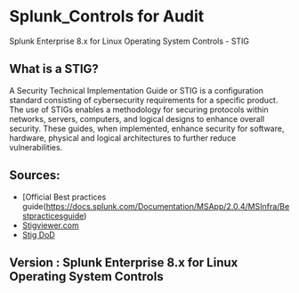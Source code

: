 # Splunk_Controls for Audit
Splunk Enterprise 8.x for Linux Operating System Controls - STIG


## What is a STIG?

A Security Technical Implementation Guide or STIG is a configuration standard consisting of cybersecurity requirements for a specific product. The use of STIGs enables a methodology for securing protocols within networks, servers, computers, and logical designs to enhance overall security. These guides, when implemented, enhance security for software, hardware, physical and logical architectures to further reduce vulnerabilities.

## Sources: 

- [Official Best practices guide(https://docs.splunk.com/Documentation/MSApp/2.0.4/MSInfra/Bestpracticesguide)
- [Stigviewer.com](https://www.stigviewer.com/stig/splunk_enterprise_8.xlinux/)
- [Stig DoD](https://public.cyber.mil/stigs/)

## Version : Splunk Enterprise 8.x for Linux Operating System Controls

